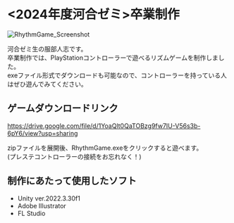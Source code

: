 # <2024年度河合ゼミ>卒業制作  
![RhythmGame_Screenshot](https://github.com/user-attachments/assets/d3206a19-868f-4db1-9447-2f07a9aa7a73)


河合ゼミ生の服部人志です。  
卒業制作では、PlayStationコントローラーで遊べるリズムゲームを制作しました。  
exeファイル形式でダウンロードも可能なので、コントローラーを持っている人はぜひ遊んでみてください。

## ゲームダウンロードリンク
https://drive.google.com/file/d/1YoaQlt0QaTOBzg9fw7IU-V56s3b-6pY6/view?usp=sharing  
  
zipファイルを展開後、RhythmGame.exeをクリックすると遊べます。  
(プレステコントローラーの接続をお忘れなく！)


## 制作にあたって使用したソフト
- Unity ver.2022.3.30f1
- Adobe Illustrator
- FL Studio
